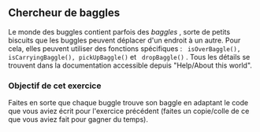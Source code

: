 
## Chercheur de baggles ##

Le monde des buggles contient parfois des *baggles* , sorte de petits
biscuits que les buggles peuvent déplacer d'un endroit à un autre. Pour
cela, elles peuvent utiliser des fonctions spécifiques : ` isOverBaggle(), isCarryingBaggle(), pickUpBaggle()` et ` dropBaggle()` . Tous les détails se trouvent dans la
documentation accessible depuis "Help/About this world". 
### Objectif de cet exercice ###

Faites en sorte que chaque buggle trouve son baggle en adaptant le code que
vous aviez écrit pour l'exercice précédent (faites un copie/colle de ce que
vous aviez fait pour gagner du temps).

